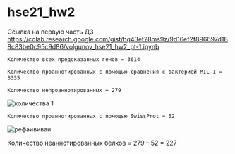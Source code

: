 # hse21_hw2

Ссылка на первую часть ДЗ
    https://colab.research.google.com/gist/hq43et28ms9z/9d16ef2f896697d188c83be0c95c9d86/volgunov_hse21_hw2_pt-1.ipynb
    
    Количество всех предсказанных генов = 3614
    
    Количество проаннотированных с помощью сравнения с бактерией MIL-1 = 3335
    
    Количество непроаннотированных = 279
    
   ![количества 1](https://user-images.githubusercontent.com/91056319/146686499-32afa5fb-0c75-4332-a4fe-1b8996c9d117.JPG)

    Количество проаннотированных с помощью SwissProt = 52
    
   ![рефаививаи](https://user-images.githubusercontent.com/91056319/146686644-dfefe99a-b036-43a2-a49e-6ca62ad6e3c9.JPG)
   
   Количество неаннотированных белков = 279 – 52 = 227


    
    
    
    
